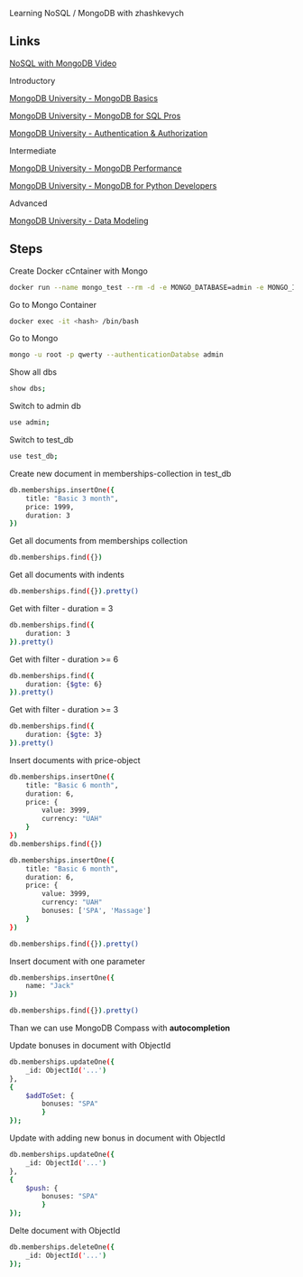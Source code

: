 Learning NoSQL / MongoDB with zhashkevych

## Links

[NoSQL with MongoDB Video](https://www.youtube.com/watch?v=bEpIZfOxItU)

Introductory

[MongoDB University - MongoDB Basics](https://university.mongodb.com/courses/M001/about)

[MongoDB University - MongoDB for SQL Pros](https://university.mongodb.com/courses/M100/about)

[MongoDB University - Authentication & Authorization](https://university.mongodb.com/courses/M150/about)


Intermediate

[MongoDB University - MongoDB Performance](https://university.mongodb.com/courses/M201/about)

[MongoDB University - MongoDB for Python Developers](https://university.mongodb.com/courses/M220P/about)


Advanced

[MongoDB University - Data Modeling](https://university.mongodb.com/courses/M320/about)


## Steps
Create Docker cCntainer with Mongo
```bash
docker run --name mongo_test --rm -d -e MONGO_DATABASE=admin -e MONGO_INITDB_ROOT_USERNAME=root -e MONGO_INITDB_ROOT_PASSWORD=qwerty -p 27019:27017 mongo
```

Go to Mongo Container
```bash
docker exec -it <hash> /bin/bash
```


Go to Mongo
```bash
mongo -u root -p qwerty --authenticationDatabse admin
```


Show all dbs
```bash
show dbs;
```


Switch to admin db
```bash
use admin;
```


Switch to test_db
```bash
use test_db;
```


Create new document in memberships-collection in test_db
```bash
db.memberships.insertOne({
    title: "Basic 3 month",
    price: 1999,
    duration: 3
})
```

Get all documents from memberships collection
```bash
db.memberships.find({})
```


Get all documents with indents
```bash
db.memberships.find({}).pretty()
```


Get with filter - duration = 3
```bash
db.memberships.find({
    duration: 3
}).pretty()
```


Get with filter - duration >= 6
```bash
db.memberships.find({
    duration: {$gte: 6}
}).pretty()
```


Get with filter - duration >= 3
```bash
db.memberships.find({
    duration: {$gte: 3}
}).pretty()
```


Insert documents with price-object
```bash
db.memberships.insertOne({
    title: "Basic 6 month",
    duration: 6,
    price: {
        value: 3999,
        currency: "UAH"
    }
})
db.memberships.find({})

db.memberships.insertOne({
    title: "Basic 6 month",
    duration: 6,
    price: {
        value: 3999,
        currency: "UAH"
        bonuses: ['SPA', 'Massage']
    }
})

db.memberships.find({}).pretty()
```



Insert document with one parameter
```bash
db.memberships.insertOne({
    name: "Jack"
})

db.memberships.find({}).pretty()
```


Than we can use MongoDB Compass with <strong>autocompletion</strong>

Update bonuses in document with ObjectId
```bash
db.memberships.updateOne({
    _id: ObjectId('...')
},
{
    $addToSet: {
        bonuses: "SPA"
        }
});
```

Update with adding new bonus in document with ObjectId
```bash
db.memberships.updateOne({
    _id: ObjectId('...')
},
{
    $push: {
        bonuses: "SPA"
        }
});
```


Delte document with ObjectId
```bash
db.memberships.deleteOne({
    _id: ObjectId('...')
});
```
